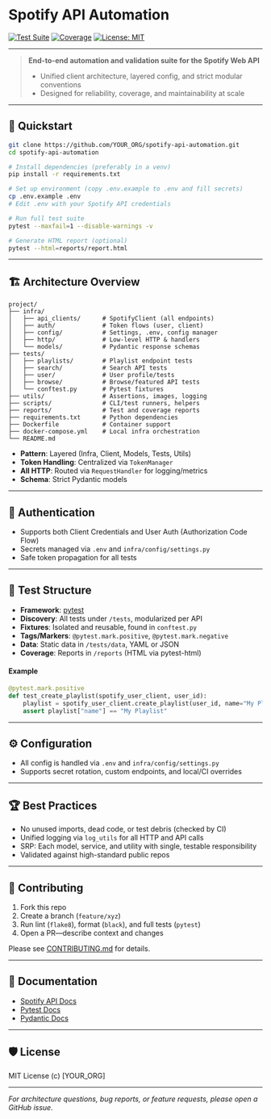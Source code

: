 
# Spotify API Automation

[![Test Suite](https://img.shields.io/badge/tests-passing-brightgreen)](./reports)
[![Coverage](https://img.shields.io/badge/coverage-95%25-green)](./reports)
[![License: MIT](https://img.shields.io/badge/License-MIT-yellow.svg)](./LICENSE)

---

> **End-to-end automation and validation suite for the Spotify Web API**
> - Unified client architecture, layered config, and strict modular conventions
> - Designed for reliability, coverage, and maintainability at scale

---

## 🚀 Quickstart

```bash
git clone https://github.com/YOUR_ORG/spotify-api-automation.git
cd spotify-api-automation

# Install dependencies (preferably in a venv)
pip install -r requirements.txt

# Set up environment (copy .env.example to .env and fill secrets)
cp .env.example .env
# Edit .env with your Spotify API credentials

# Run full test suite
pytest --maxfail=1 --disable-warnings -v

# Generate HTML report (optional)
pytest --html=reports/report.html
```

---

## 🏗️ Architecture Overview

```
project/
├── infra/
│   ├── api_clients/      # SpotifyClient (all endpoints)
│   ├── auth/             # Token flows (user, client)
│   ├── config/           # Settings, .env, config manager
│   ├── http/             # Low-level HTTP & handlers
│   └── models/           # Pydantic response schemas
├── tests/
│   ├── playlists/        # Playlist endpoint tests
│   ├── search/           # Search API tests
│   ├── user/             # User profile/tests
│   ├── browse/           # Browse/featured API tests
│   └── conftest.py       # Pytest fixtures
├── utils/                # Assertions, images, logging
├── scripts/              # CLI/test runners, helpers
├── reports/              # Test and coverage reports
├── requirements.txt      # Python dependencies
├── Dockerfile            # Container support
├── docker-compose.yml    # Local infra orchestration
└── README.md
```

- **Pattern**: Layered (Infra, Client, Models, Tests, Utils)
- **Token Handling**: Centralized via `TokenManager`
- **All HTTP**: Routed via `RequestHandler` for logging/metrics
- **Schema**: Strict Pydantic models

---

## 🔐 Authentication

- Supports both Client Credentials and User Auth (Authorization Code Flow)
- Secrets managed via `.env` and `infra/config/settings.py`
- Safe token propagation for all tests

---

## 🧪 Test Structure

- **Framework**: [pytest](https://docs.pytest.org/)
- **Discovery**: All tests under `/tests`, modularized per API
- **Fixtures**: Isolated and reusable, found in `conftest.py`
- **Tags/Markers**: `@pytest.mark.positive`, `@pytest.mark.negative`
- **Data**: Static data in `/tests/data`, YAML or JSON
- **Coverage**: Reports in `/reports` (HTML via pytest-html)

#### Example

```python
@pytest.mark.positive
def test_create_playlist(spotify_user_client, user_id):
    playlist = spotify_user_client.create_playlist(user_id, name="My Playlist")
    assert playlist["name"] == "My Playlist"
```

---

## ⚙️ Configuration

- All config is handled via `.env` and `infra/config/settings.py`
- Supports secret rotation, custom endpoints, and local/CI overrides

---

## 🏆 Best Practices

- No unused imports, dead code, or test debris (checked by CI)
- Unified logging via `log_utils` for all HTTP and API calls
- SRP: Each model, service, and utility with single, testable responsibility
- Validated against high-standard public repos

---

## 🤝 Contributing

1. Fork this repo
2. Create a branch (`feature/xyz`)
3. Run lint (`flake8`), format (`black`), and full tests (`pytest`)
4. Open a PR—describe context and changes

Please see [CONTRIBUTING.md](./CONTRIBUTING.md) for details.

---

## 📄 Documentation

- [Spotify API Docs](https://developer.spotify.com/documentation/web-api)
- [Pytest Docs](https://docs.pytest.org/)
- [Pydantic Docs](https://docs.pydantic.dev/)

---

## 🛡️ License

MIT License (c) [YOUR_ORG]

---

*For architecture questions, bug reports, or feature requests, please open a GitHub issue.*
